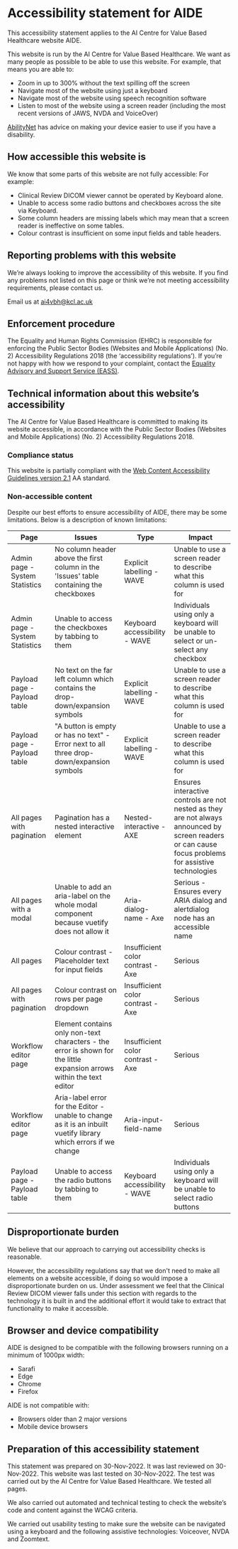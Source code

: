 <!--
  ~ Copyright 2022 Guy’s and St Thomas’ NHS Foundation Trust
  ~
  ~ Licensed under the Apache License, Version 2.0 (the "License");
  ~ you may not use this file except in compliance with the License.
  ~ You may obtain a copy of the License at
  ~
  ~ http://www.apache.org/licenses/LICENSE-2.0
  ~
  ~ Unless required by applicable law or agreed to in writing, software
  ~ distributed under the License is distributed on an "AS IS" BASIS,
  ~ WITHOUT WARRANTIES OR CONDITIONS OF ANY KIND, either express or implied.
  ~ See the License for the specific language governing permissions and
  ~ limitations under the License.
-->

# Accessibility statement for AIDE

This accessibility statement applies to the AI Centre for Value Based Healthcare website AIDE.

This website is run by the AI Centre for Value Based Healthcare. We want as many people as possible to be able to use this website. For example, that means you are able to:

- Zoom in up to 300% without the text spilling off the screen
- Navigate most of the website using just a keyboard
- Navigate most of the website using speech recognition software
- Listen to most of the website using a screen reader (including the most recent versions of JAWS, NVDA and VoiceOver)

[AbilityNet](https://mcmw.abilitynet.org.uk/) has advice on making your device easier to use if you have a disability.

## How accessible this website is

We know that some parts of this website are not fully accessible:
For example:

- Clinical Review DICOM viewer cannot be operated by Keyboard alone.
- Unable to access some radio buttons and checkboxes across the site via Keyboard.
- Some column headers are missing labels which may mean that a screen reader is ineffective on some tables.
- Colour contrast is insufficient on some input fields and table headers.


## Reporting problems with this website

We’re always looking to improve the accessibility of this website. If you find any problems not listed on this page or think we’re not meeting accessibility requirements, please contact us.

Email us at [ai4vbh@kcl.ac.uk](mailto:ai4vbh@kcl.ac.uk)


## Enforcement procedure

The Equality and Human Rights Commission (EHRC) is responsible for enforcing the Public Sector Bodies (Websites and Mobile Applications) (No. 2) Accessibility Regulations 2018 (the ‘accessibility regulations’). If you’re not happy with how we respond to your complaint, contact the [Equality Advisory and Support Service (EASS)](https://www.equalityadvisoryservice.com/).


## Technical information about this website’s accessibility

The AI Centre for Value Based Healthcare is committed to making its website accessible, in accordance with the Public Sector Bodies (Websites and Mobile Applications) (No. 2) Accessibility Regulations 2018.

### Compliance status

This website is partially compliant with the [Web Content Accessibility Guidelines version 2.1](https://www.w3.org/TR/WCAG21/) AA standard.

### Non-accessible content

Despite our best efforts to ensure accessibility of AIDE, there may be some limitations. Below is a description of known limitations:

| Page | Issues | Type | Impact |
|------|--------|------|--------|
| Admin page - System Statistics | No column header above the first column in the 'Issues' table containing the checkboxes | Explicit labelling - WAVE | Unable to use a screen reader to describe what this column is used for |
| Admin page - System Statistics | Unable to access the checkboxes by tabbing to them | Keyboard accessibility - WAVE | Individuals using only a keyboard will be unable to select or un-select any checkbox |
| Payload page - Payload table | No text on the far left column which contains the drop-down/expansion symbols | Explicit labelling - WAVE | Unable to use a screen reader to describe what this column is used for |
| Payload page - Payload table | "A button is empty or has no text" - Error next to all three drop-down/expansion symbols | Explicit labelling - WAVE | Unable to use a screen reader to describe what this column is used for |
| All pages with pagination | Pagination has a nested interactive element | Nested-interactive - AXE | Ensures interactive controls are not nested as they are not always announced by screen readers or can cause focus problems for assistive technologies |
| All pages with a modal | Unable to add an aria-label on the whole modal component because vuetify does not allow it | Aria-dialog-name - Axe | Serious - Ensures every ARIA dialog and alertdialog node has an accessible name |
| All pages | Colour contrast - Placeholder text for input fields | Insufficient color contrast - Axe | Serious |
| All pages with pagination | Colour contrast on rows per page dropdown | Insufficient color contrast - Axe | Serious |
| Workflow editor page | Element contains only non-text characters - the error is shown for the little expansion arrows within the text editor | Insufficient color contrast - Axe | Serious |
| Workflow editor page | Aria-label error for the Editor - unable to change as it is an inbuilt vuetify library which errors if we change | Aria-input-field-name | Serious |
| Payload page - Payload table | Unable to access the radio buttons by tabbing to them | Keyboard accessibility - WAVE | Individuals using only a keyboard will be unable to select radio buttons |


##  Disproportionate burden

We believe that our approach to carrying out accessibility checks is reasonable.

However, the accessibility regulations say that we don't need to make all elements on a website accessible, if doing so would impose a disproportionate burden on us. Under assessment we feel that the Clinical Review DICOM viewer falls under this section with regards to the technology it is built in and the additional effort it would take to extract that functionality to make it accessible.

## Browser and device compatibility

AIDE is designed to be compatible with the following browsers running on a minimum of 1000px width:

- Sarafi
- Edge
- Chrome
- Firefox

AIDE is not compatible with:

- Browsers older than 2 major versions
- Mobile device browsers

## Preparation of this accessibility statement

This statement was prepared on 30-Nov-2022. It was last reviewed on 30-Nov-2022.
This website was last tested on 30-Nov-2022. The test was carried out by the AI Centre for Value Based Healthcare. We tested all pages.

We also carried out automated and technical testing to check the website’s code and content against the WCAG criteria.

We carried out usability testing to make sure the website can be navigated using a keyboard and the following assistive technologies: Voiceover, NVDA and Zoomtext.
